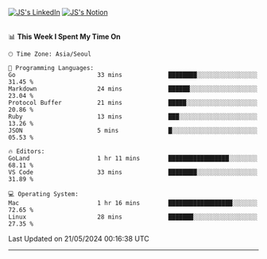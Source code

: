 
[![JS's LinkedIn](https://img.shields.io/badge/LinkedIn-blue?style=for-the-badge&logo=linkedin)](https://www.linkedin.com/in/jaeseung-lee-5a2a32139/) 
[![JS's Notion](https://img.shields.io/badge/Notion-black?style=for-the-badge&logo=notion)](https://bit.ly/ljswiki1) <br><br>
<!-- ![JS's GitHub stats](https://github-readme-stats-lemon-five.vercel.app/api?username=tkxkd0159&hide=contribs,prs,stars,issues&show_icons=true&theme=react&include_all_commits=true)   -->
<!-- ![Top Langs](https://github-readme-stats-lemon-five.vercel.app/api/top-langs/?username=tkxkd0159&layout=compact&hide=jupyter%20notebook,scss,html,css&langs_count=10)  -->


<!--START_SECTION:waka-->
📊 **This Week I Spent My Time On** 

```text
🕑︎ Time Zone: Asia/Seoul

💬 Programming Languages: 
Go                       33 mins             ████████░░░░░░░░░░░░░░░░░   31.45 % 
Markdown                 24 mins             ██████░░░░░░░░░░░░░░░░░░░   23.04 % 
Protocol Buffer          21 mins             █████░░░░░░░░░░░░░░░░░░░░   20.86 % 
Ruby                     13 mins             ███░░░░░░░░░░░░░░░░░░░░░░   13.26 % 
JSON                     5 mins              █░░░░░░░░░░░░░░░░░░░░░░░░   05.53 % 

🔥 Editors: 
GoLand                   1 hr 11 mins        █████████████████░░░░░░░░   68.11 % 
VS Code                  33 mins             ████████░░░░░░░░░░░░░░░░░   31.89 % 

💻 Operating System: 
Mac                      1 hr 16 mins        ██████████████████░░░░░░░   72.65 % 
Linux                    28 mins             ███████░░░░░░░░░░░░░░░░░░   27.35 % 
```


 Last Updated on 21/05/2024 00:16:38 UTC
<!--END_SECTION:waka-->

---
<!---
<a href="https://github.com/tkxkd0159/books">
  <img align="center" src="https://github-readme-stats-lemon-five.vercel.app/api/pin/?username=tkxkd0159&repo=books&theme=react" />
</a>
-->

<!---
- 🔭 I’m currently working on ...
- 🌱 I’m currently learning blockchain and distributed network
- 👯 I’m looking to collaborate on ...
- 🤔 I’m looking for help with ...
- 💬 Ask me about ...
- 📫 How to reach me: ...
- 😄 Pronouns: ...
- ⚡ Fun fact: ...
-->
